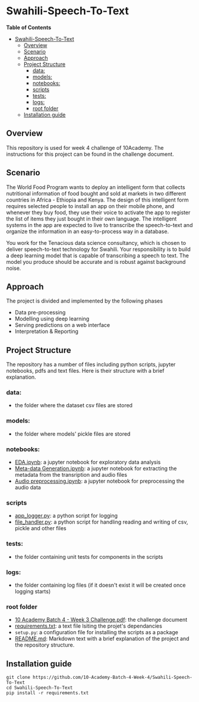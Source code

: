 # Swahili-Speech-To-Text

**Table of Contents**

- [Swahili-Speech-To-Text](#swahili-speech-to-text)
  - [Overview](#overview)
  - [Scenario](#scenario)
  - [Approach](#approach)
  - [Project Structure](#project-structure)
    - [data:](#data)
    - [models:](#models)
    - [notebooks:](#notebooks)
    - [scripts](#scripts)
    - [tests:](#tests)
    - [logs:](#logs)
    - [root folder](#root-folder)
  - [Installation guide](#installation-guide)

## Overview
This repository is used for week 4 challenge of 10Academy. The instructions for this project can be found in the challenge document.

## Scenario
The World Food Program wants to deploy an intelligent form that collects nutritional information of food bought and sold at markets in two different countries in Africa - Ethiopia and Kenya. The design of this intelligent form requires selected people to install an app on their mobile phone, and whenever they buy food, they use their voice to activate the app to register the list of items they just bought in their own language. The intelligent systems in the app are expected to live to transcribe the speech-to-text and organize the information in an easy-to-process way in a database.

You work for the Tenacious data science consultancy, which is chosen to deliver speech-to-text technology for Swahili. Your responsibility is to build a deep learning model that is capable of transcribing a speech to text. The model you produce should be accurate and is robust against background noise.


## Approach
The project is divided and implemented by the following phases
- Data pre-processing
- Modelling using deep learning
- Serving predictions on a web interface
- Interpretation & Reporting

## Project Structure
The repository has a number of files including python scripts, jupyter notebooks, pdfs and text files. Here is their structure with a brief explanation.

### data:
- the folder where the dataset csv files are stored

### models:
- the folder where models' pickle files are stored

### notebooks:
- [EDA.ipynb](https://github.com/10-Academy-Batch-4-Week-4/Swahili-Speech-To-Text/blob/main/notebooks/EDA.ipynb): a jupyter notebook for exploratory data analysis
- [Meta-data Generation.ipynb](https://github.com/10-Academy-Batch-4-Week-4/Swahili-Speech-To-Text/blob/main/notebooks/Meta-data%20Generation.ipynb): a jupyter notebook for extracting the metadata from the transription and audio files
- [Audio preprocessing.ipynb](https://github.com/10-Academy-Batch-4-Week-4/Swahili-Speech-To-Text/blob/main/notebooks/Audio%20preprocessing.ipynb): a jupyter notebook for preprocessing the audio data

### scripts
- [app_logger.py](https://github.com/10-Academy-Batch-4-Week-4/Swahili-Speech-To-Text/blob/main/scripts/app_logger.py): a python script for logging
- [file_handler.py](https://github.com/10-Academy-Batch-4-Week-4/Swahili-Speech-To-Text/blob/main/scripts/file_handler.py): a python script for handling reading and writing of csv, pickle and other files

### tests:
- the folder containing unit tests for components in the scripts

### logs:
- the folder containing log files (if it doesn't exist it will be created once logging starts)

### root folder
- [10 Academy Batch 4 - Week 3 Challenge.pdf](https://github.com/10-Academy-Batch-4-Week-4/Swahili-Speech-To-Text/blob/main/10%20Academy%20Batch%204%20-%20Week%204%20Challenge.pdf): the challenge document
- [requirements.txt](https://github.com/10-Academy-Batch-4-Week-4/Swahili-Speech-To-Text/blob/main/requirements.txt): a text file lsiting the projet's dependancies
- `setup.py`: a configuration file for installing the scripts as a package
- [README.md](https://github.com/10-Academy-Batch-4-Week-4/Swahili-Speech-To-Text/blob/main/README.md): Markdown text with a brief explanation of the project and the repository structure.

## Installation guide
```
git clone https://github.com/10-Academy-Batch-4-Week-4/Swahili-Speech-To-Text
cd Swahili-Speech-To-Text
pip install -r requirements.txt
```
